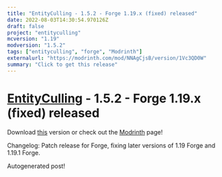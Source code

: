 ```yaml
---
title: "EntityCulling - 1.5.2 - Forge 1.19.x (fixed) released"
date: 2022-08-03T14:30:54.970126Z
draft: false
project: "entityculling"
mcversion: "1.19"
modversion: "1.5.2"
tags: ["entityculling", "forge", "Modrinth"]
externalurl: "https://modrinth.com/mod/NNAgCjsB/version/1Vc3QD0W"
summary: "Click to get this release"
---
```

# [EntityCulling](/project/entityculling) - 1.5.2 - Forge 1.19.x (fixed) released
Download [this](https://modrinth.com/mod/NNAgCjsB/version/1Vc3QD0W) version or check out the [Modrinth](https://modrinth.com/mod/NNAgCjsB) page!

Changelog: Patch release for Forge, fixing later versions of 1.19 Forge and 1.19.1 Forge.

Autogenerated post!
